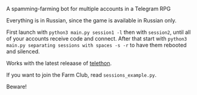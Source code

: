 A spamming-farming bot for multiple accounts in a Telegram RPG

Everything is in Russian, since the game is available in Russian only.

First launch with `python3 main.py session1 -l` then with `session2`, until all of your accounts receive code and connect.
After that start with `python3 main.py separating sessions with spaces -s -r` to have them rebooted and silenced.

Works with the latest releaase of [telethon](https://github.com/LonamiWebs/Telethon).

If you want to join the Farm Club, read `sessions_example.py`.

Beware!

